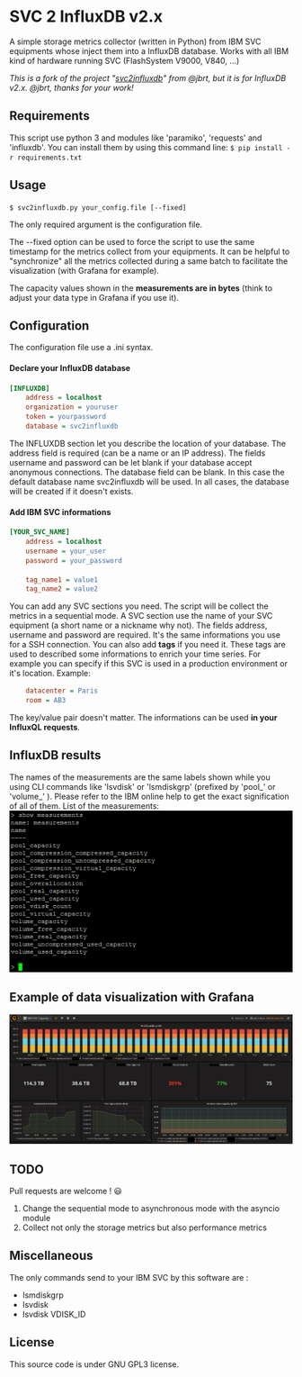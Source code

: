 # SVC 2 InfluxDB v2.x
A simple storage metrics collector (written in Python) from IBM SVC equipments whose inject them into a InfluxDB database.
Works with all IBM kind of hardware running SVC (FlashSystem V9000, V840, ...)

*This is a fork of the project "[svc2influxdb](https://github.com/jbrt/svc2influxdb)" from @jbrt, but it is for InfluxDB v2.x. @jbrt, thanks for your work!*

## Requirements
This script use python 3 and modules like 'paramiko', 'requests' and 'influxdb'. You can install them by using this command line:
`$ pip install -r requirements.txt`

## Usage
`$ svc2influxdb.py your_config.file [--fixed]`

The only required argument is the configuration file.

The --fixed option can be used to force the script to use the same timestamp for the metrics collect from your equipments. It can be helpful to "synchronize" all the metrics collected during a same batch to facilitate the visualization (with Grafana for example).

The capacity values shown in the __measurements are in bytes__ (think to adjust your data type in Grafana if you use it).


## Configuration
The configuration file use a .ini syntax.

#### Declare your InfluxDB database
```ini
[INFLUXDB]
    address = localhost
    organization = youruser
    token = yourpassword
    database = svc2influxdb
```

The INFLUXDB section let you describe the location of your database. The address field is required (can be a name or an IP address).
The fields username and password can be let blank if your database accept anonymous connections.
The database field can be blank. In this case the default database name svc2influxdb will be used. In all cases, the database will be created if it doesn't exists.


#### Add IBM SVC informations
```ini
[YOUR_SVC_NAME]
    address = localhost
    username = your_user
    password = your_password

    tag_name1 = value1
    tag_name2 = value2
```

You can add any SVC sections you need. The script will be collect the metrics in a sequential mode.
A SVC section use the name of your SVC equipment (a short name or a nickname why not).
The fields address, username and password are required. It's the same informations you use for a SSH connection.
You can also add __tags__ if you need it. These tags are used to described some informations to enrich your time series. For example you can specify if this SVC is used in a production environment or it's location. Example:
```ini
    datacenter = Paris
    room = AB3
```

The key/value pair doesn't matter.
The informations can be used __in your InfluxQL requests__.

## InfluxDB results
The names of the measurements are the same labels shown while you using CLI commands like 'lsvdisk' or 'lsmdiskgrp' (prefixed by 'pool_' or 'volume_' ). Please refer to the IBM online help to get the exact signification of all of them.
List of the measurements:
![List of measurements](images/measurements.png)

## Example of data visualization with Grafana
![Example of visualization with Grafana](images/grafana_example.png)

## TODO
Pull requests are welcome ! :smiley:
1. Change the sequential mode to asynchronous mode with the asyncio module
2. Collect not only the storage metrics but also performance metrics

## Miscellaneous
The only commands send to your IBM SVC by this software are :
* lsmdiskgrp
* lsvdisk
* lsvdisk VDISK_ID

## License
This source code is under GNU GPL3 license.
